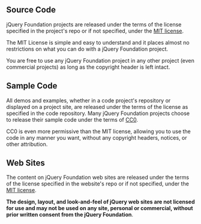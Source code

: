 <script>{
	"title": "License"
}</script>

## Source Code

jQuery Foundation projects are released under the terms of the license specified in the project's repo or if not specified, under the [MIT license](https://tldrlegal.com/license/mit-license).

The MIT License is simple and easy to understand and it places almost no restrictions on what you can do with a jQuery Foundation project.

You are free to use any jQuery Foundation project in any other project (even commercial projects) as long as the copyright header is left intact.

## Sample Code

All demos and examples, whether in a code project's repository or displayed on a project site, are released under the terms of the license as specified in the code repository. Many jQuery Foundation projects choose to release their sample code under the terms of [CC0](https://tldrlegal.com/l/cc0-1.0).

CC0 is even more permissive than the MIT license, allowing you to use the code in any manner you want, without any copyright headers, notices, or other attribution.

## Web Sites

The content on jQuery Foundation web sites are released under the terms of the license specified in the website's repo or if not specified, under the [MIT license](http://en.wikipedia.org/wiki/MIT_License).

**The design, layout, and look-and-feel of jQuery web sites are not licensed for use and may not be used on any site, personal or commercial, without prior written consent from the jQuery Foundation**.
